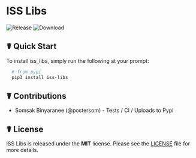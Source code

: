 # ISS Libs
![Release](https://img.shields.io/github/v/release/postersom/libs)
![Download](https://img.shields.io/github/downloads/postersom/libs/total)


☤ Quick Start
---------------

To install iss_libs, simply run the following at your prompt:

```bash
  # from pypi
  pip3 install iss-libs

```
☤ Contributions
---------------
- Somsak Binyaranee (@postersom) - Tests / CI / Uploads to Pypi

☤ License
---------------
 
ISS Libs is released under the **MIT** license. Please see the
[LICENSE](https://github.com/postersom/libs/blob/master/LICENSE>)
file for more details.